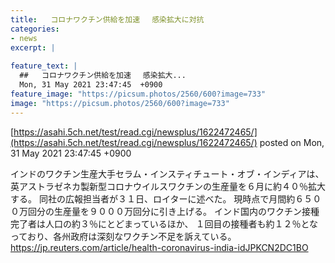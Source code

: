 ```yaml
---
title:   コロナワクチン供給を加速　 感染拡大に対抗  
categories:
- news
excerpt: |
  
feature_text: |
  ##   コロナワクチン供給を加速　 感染拡大...
  Mon, 31 May 2021 23:47:45  +0900
feature_image: "https://picsum.photos/2560/600?image=733"
image: "https://picsum.photos/2560/600?image=733"
---
```


[https://asahi.5ch.net/test/read.cgi/newsplus/1622472465/](https://asahi.5ch.net/test/read.cgi/newsplus/1622472465/)
posted on Mon, 31 May 2021 23:47:45  +0900

<!--more-->

インドのワクチン生産大手セラム・インスティチュート・オブ・インディアは、 英アストラゼネカ製新型コロナウイルスワクチンの生産量を６月に約４０％拡大する。 同社の広報担当者が３１日、ロイターに述べた。 現時点で月間約６５００万回分の生産量を９０００万回分に引き上げる。 インド国内のワクチン接種完了者は人口の約３％にとどまっているほか、 １回目の接種者も約１２％となっており、各州政府は深刻なワクチン不足を訴えている。 https://jp.reuters.com/article/health-coronavirus-india-idJPKCN2DC1BO
